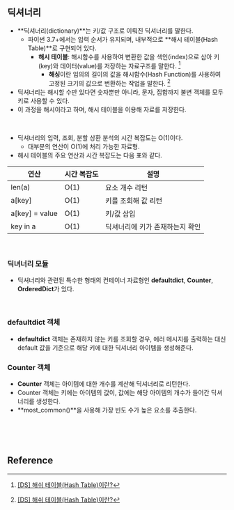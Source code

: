 ## 딕셔너리

- **딕셔너리(dictionary)**는 키/값 구조로 이뤄진 딕셔너리를 말한다.
  - 파이썬 3.7+에서는 입력 순서가 유지되며, 내부적으로 **해시 테이블(Hash Table)**로 구현되어 있다.
    - **해시 테이블**:  해시함수를 사용하여 변환한 값을 색인(index)으로 삼아 키(key)와 데이터(value)를 저장하는 자료구조를 말한다. [^1]
      - **해싱**이란 임의의 길이의 값을 해시함수(Hash Function)를 사용하여 고정된 크기의 값으로 변환하는 작업을 말한다. [^1]
- 딕셔너리는 해시할 수만 있다면 숫자뿐만 아니라, 문자, 집합까지 불변 객체를 모두 키로 사용할 수 있다. 
- 이 과정을 해시이라고 하며, 해시 테이블을 이용해 자료를 저장한다.

<br>

- 딕셔너리의 입력, 조회, 분할 상환 분석의 시간 복잡도는 O(1)이다.
  - 대부분의 연산이 O(1)에 처리 가능한 자료형.
- 해시 테이블의 주요 연산과 시간 복잡도는 다음 표와 같다.

| 연산             | 시간 복잡도 | 설명                 |
|----------------|--------|--------------------|
| len(a)         | O(1)   | 요소 개수 리턴           |
| a[key]         | O(1)   | 키를 조회해 값 리턴        |
| a[key] = value | O(1)   | 키/값 삽입             |
| key in a       | O(1)   | 딕셔너리에 키가 존재하는지 확인  |

<br>

### 딕녀너리 모듈 

- 딕셔너리와 관련된 특수한 형태의 컨테이너 자료형인 **defaultdict**, **Counter**, **OrderedDict**가 있다.

<br>

### defaultdict 객체

- **defaultdict** 객체는 존재하지 않는 키를 조회할 경우, 에러 메시지를 출력하는 대신 default 값을 기준으로 해당 키에 대한 딕셔너리 아이템을 생성해준다. 

### Counter 객체 

- **Counter** 객체는 아이템에 대한 개수를 계산해 딕셔너리로 리턴한다.
- Counter 객체는 키에는 아이템의 값이, 값에는 해당 아이템의 개수가 들어간 딕셔너리를 생성한다.
- **most_common()**을 사용해 가장 빈도 수가 높은 요소를 추출한다.


<br>
<br>
<br>

## Reference

[^1]: [[DS] 해쉬 테이블(Hash Table)이란?](https://baeharam.netlify.app/posts/data%20structure/hash-table)
